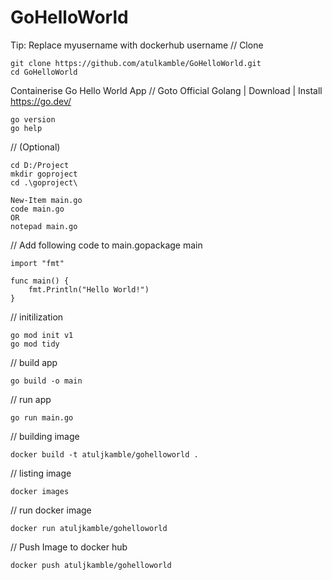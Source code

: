 # GoHelloWorld
Tip: Replace myusername with dockerhub username
// Clone
```
git clone https://github.com/atulkamble/GoHelloWorld.git
cd GoHelloWorld
```

Containerise Go Hello World App
// Goto Official Golang | Download | Install https://go.dev/
```
go version
go help
```
// (Optional)
```
cd D:/Project
mkdir goproject
cd .\goproject\
```
```
New-Item main.go
code main.go
OR
notepad main.go
```
// Add following code to main.gopackage main
```
import "fmt"

func main() {
    fmt.Println("Hello World!")
}
```
// initilization
```
go mod init v1
go mod tidy
```
// build app
```
go build -o main
```
// run app
```
go run main.go
```
// building image
```
docker build -t atuljkamble/gohelloworld .
```
// listing image
```
docker images
```
// run docker image
```
docker run atuljkamble/gohelloworld
```

// Push Image to docker hub
```
docker push atuljkamble/gohelloworld
```
